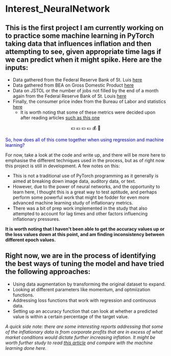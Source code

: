 # Interest_NeuralNetwork
## This is the first project I am currently working on to practice some machine learning in PyTorch taking data that influences inflation and then attempting to see, given appropriate time lags if we can predict when it might spike. Here are the inputs:
* Data gathered from the Federal Reserve Bank of St. Luis [here](https://fred.stlouisfed.org/series/M1SL/)
* Data gathered from BEA on Gross Domestic Product [here](https://apps.bea.gov/iTable/?reqid=19&step=2&isuri=1&categories=survey#eyJhcHBpZCI6MTksInN0ZXBzIjpbMSwyLDNdLCJkYXRhIjpbWyJjYXRlZ29yaWVzIiwiU3VydmV5Il0sWyJOSVBBX1RhYmxlX0xpc3QiLCIzIl1dfQ==/)
* Data on JSTOL or the number of jobs not filled by the end of a month again from the Federal Reserve Bank of St. Louis [here](https://fred.stlouisfed.org/series/JTSJOL)
* Finally, the consumer price index from the Bureau of Labor and statistics [here](/https://data.bls.gov/timeseries/CUUR0000SA0&output_view=pct_12mths)
  * It is worth noting that some of these metrics were decided upon after reading articles [such as this one](https://hbr.org/2022/12/what-causes-inflation)

<p align="center">💵 💶 💴 💷 💰 💸 </p>
<font color="blue"> So, how does all of this come together when using regression and machine learning?</font>

For now, take a look at the code and write up, and there will be more here to emphasise the different techniques used in the process, but as of right now this project is still in development. A few notes on this:
* This is not a traditional use of PyTorch programming as it generally is aimed at breaking down image data, auditory data, or text.
* However, due to the power of neural networks, and the opportunity to learn here, I thought this is a great way to test aptitude, and perhaps perform some powerful work that might be fodder for even more advanced machine learning study of inflationary metrics.
* There was a bit of prep work implemented in the study that also attempted to account for lag times and other factors influencing inflationary pressures.

**It is worth noting that I haven't been able to get the accuracy values up or the loss values down at this point, and am finding inconsistency between different epoch values.**

## Right now, we are in the process of identifying the best ways of tuning the model and have tried the following approaches:

* Using data augmentation by transforming the original dataset to expand.
* Looking at different parameters like momentum, and optmiization functions.
* Addressing loss functions that work with regression and continuous data.
* Setting up an accuracy function that can look at whether a predicted value is within a certain percentage of the target value.



*A quick side note: there are some interesting reports addressing that some of the inflationary data is from corporate profits that are in excess of what market conditions would dictate further increasing inflation. It might be worth further study to read [this article](/https://www.ineteconomics.org/perspectives/blog/profit-inflation-is-real) and compare with the machine learning done here.* 
